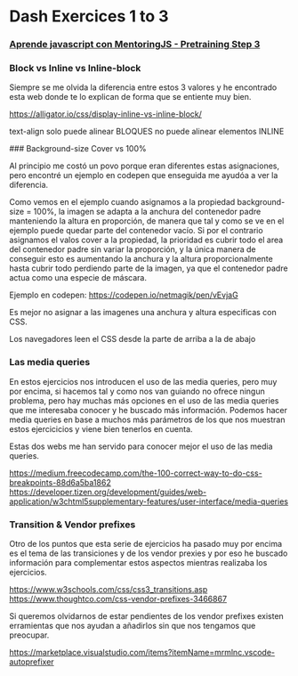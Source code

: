 # Dash Exercices 1 to 3

### [Aprende javascript con MentoringJS - Pretraining Step 3](http://mentoringjs.com)

### Block vs Inline vs Inline-block
Siempre se me olvida la diferencia entre estos 3 valores y he encontrado esta web donde te lo explican de forma que se entiente muy bien.

https://alligator.io/css/display-inline-vs-inline-block/

text-align solo puede alinear BLOQUES no puede alinear elementos INLINE

### Background-size Cover vs 100%

Al principio me costó un povo porque eran diferentes estas asignaciones, pero encontré un ejemplo en codepen que enseguida me ayudóa a ver la diferencia.

Como vemos en el ejemplo cuando asignamos a la propiedad background-size = 100%, la imagen se adapta a la anchura del contenedor padre manteniendo la altura en proporción, de manera que tal y como se ve en el ejemplo puede quedar parte del contenedor vacío. Si por el contrario asignamos el valos cover a la propiedad, la prioridad es cubrir todo el area del contenedor padre sin variar la proporción, y la única manera de conseguir esto es aumentando la anchura y la altura proporcionalmente hasta cubrir todo perdiendo parte de la imagen, ya que el contenedor padre actua como una especie de máscara.

Ejemplo en codepen: https://codepen.io/netmagik/pen/vEvjaG

Es mejor no asignar a las imagenes una anchura y altura especificas con CSS.

Los navegadores leen el CSS desde la parte de arriba a la de abajo

### Las media queries
En estos ejercicios nos introducen el uso de las media queries, pero muy por encima, si hacemos tal y como nos van guiando no ofrece ningun problema, pero hay muchas más opciones en el uso de las media queries que me interesaba conocer y he buscado más información. Podemos hacer media queries en base a muchos más parámetros de los que nos muestran estos ejercicicios y viene bien tenerlos en cuenta.

Estas dos webs me han servido para conocer mejor el uso de las media queries.

https://medium.freecodecamp.com/the-100-correct-way-to-do-css-breakpoints-88d6a5ba1862
https://developer.tizen.org/development/guides/web-application/w3chtml5supplementary-features/user-interface/media-queries


### Transition & Vendor prefixes

Otro de los puntos que esta serie de ejercicios ha pasado muy por encima es el tema de las transiciones y de los vendor prexies y por eso he buscado información para complementar estos aspectos mientras realizaba los ejercicios.

https://www.w3schools.com/css/css3_transitions.asp
https://www.thoughtco.com/css-vendor-prefixes-3466867

Si queremos olvidarnos de estar pendientes de los vendor prefixes existen erramientas que nos ayudan a añadirlos sin que nos tengamos que preocupar.

https://marketplace.visualstudio.com/items?itemName=mrmlnc.vscode-autoprefixer

